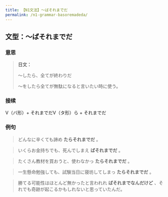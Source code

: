 ```yaml
---
title: 【N1文法】〜ばそれまでだ
permalink: /n1-grammar-basoremadeda/
---
```


## 文型：〜ばそれまでだ

### 意思

> **日文：**
> 
> 〜したら、全てが終わりだ
> 
> 〜をしたら全てが無駄になると言いたい時に使う。


### 接续

V（バ形）+ それまでだV（タ形）ら + それまでだ

### 例句

> どんなに辛くても諦め **たらそれまでだ** 。

> いくらお金持ちでも、死んでしまえ **ばそれまでだ** 。

> たくさん教材を買おうと、使わなかっ **たらそれまでだ** 。

> 一生懸命勉強しても、試験当日に寝坊してしまっ **たらそれまでだ** 。

> 勝てる可能性はほとんど無かったと言われれ **ばそれまでなんだけど** 、それでも奇跡が起こるかもしれないと思っていたんだ。

